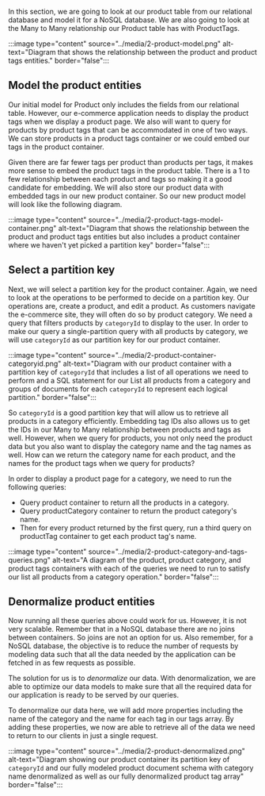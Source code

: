 In this section, we are going to look at our product table from our relational database and model it for a NoSQL database. We are also going to look at the Many to Many relationship our Product table has with ProductTags.

:::image type="content" source="../media/2-product-model.png" alt-text="Diagram that shows the relationship between the product and product tags entities." border="false":::

## Model the product entities

Our initial model for Product only includes the fields from our relational table. However, our e-commerce application needs to display the product tags when we display a product page. We also will want to query for products by product tags that can be accommodated in one of two ways. We can store products in a product tags container or we could embed our tags in the product container.

Given there are far fewer tags per product than products per tags, it makes more sense to embed the product tags in the product table. There is a 1 to few relationship between each product and tags so making it a good candidate for embedding. We will also store our product data with embedded tags in our new product container. So our new product model will look like the following diagram.

:::image type="content" source="../media/2-product-tags-model-container.png" alt-text="Diagram that shows the relationship between the product and product tags entities but also includes a product container where we haven't yet picked a partition key" border="false":::

## Select a partition key

Next, we will select a partition key for the product container. Again, we need to look at the operations to be performed to decide on a partition key. Our operations are, create a product, and edit a product. As customers navigate the e-commerce site, they will often do so by product category. We need a query that filters products by `categoryId` to display to the user. In order to make our query a single-partition query with all products by category, we will use `categoryId` as our partition key for our product container.

:::image type="content" source="../media/2-product-container-categoryid.png" alt-text="Diagram with our product container with a partition key of `categoryId` that includes a list of all operations we need to perform and a SQL statement for our List all products from a category and groups of documents for each `categoryId` to represent each logical partition." border="false":::

So `categoryId` is a good partition key that will allow us to retrieve all products in a category efficiently. Embedding tag IDs also allows us to get the IDs in our Many to Many relationship between products and tags as well. However, when we query for products, you not only need the product data but you also want to display the category name and the tag names as well. How can we return the category name for each product, and the names for the product tags when we query for products?

In order to display a product page for a category, we need to run the following queries:

- Query product container to return all the products in a category.
- Query productCategory container to return the product category's name.
- Then for every product returned by the first query, run a third query on productTag container to get each product tag's name.

:::image type="content" source="../media/2-product-category-and-tags-queries.png" alt-text="A diagram of the product, product category, and product tags containers with each of the queries we need to run to satisfy our list all products from a category operation." border="false":::

## Denormalize product entities

Now running all these queries above could work for us. However, it is not very scalable. Remember that in a NoSQL database there are no joins between containers. So joins are not an option for us. Also remember, for a NoSQL database, the objective is to reduce the number of requests by modeling data such that all the data needed by the application can be fetched in as few requests as possible.

The solution for us is to *denormalize* our data. With denormalization, we are able to optimize our data models to make sure that all the required data for our application is ready to be served by our queries.

To denormalize our data here, we will add more properties including the name of the category and the name for each tag in our tags array. By adding these properties, we now are able to retrieve all of the data we need to return to our clients in just a single request.

:::image type="content" source="../media/2-product-denormalized.png" alt-text="Diagram showing our product container its partition key of `categoryId` and our fully modeled product document schema with category name denormalized as well as our fully denormalized product tag array" border="false":::